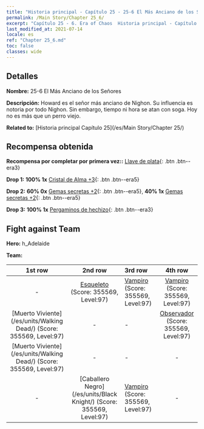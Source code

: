 ```yaml
---
title: "Historia principal - Capítulo 25 - 25-6 El Más Anciano de los Señores"
permalink: /Main Story/Chapter 25_6/
excerpt: "Capítulo 25 - 6. Era of Chaos  Historia principal - Capítulo 25_6. 25-6 El Más Anciano de los Señores"
last_modified_at: 2021-07-14
locale: es
ref: "Chapter 25_6.md"
toc: false
classes: wide
---
```


## Detalles

 **Nombre:** 25-6 El Más Anciano de los Señores

 **Descripción:** Howard es el señor más anciano de Nighon. Su influencia es notoria por todo Nighon. Sin embargo, tiempo ni hora se atan con soga. Hoy no es más que un perro viejo.

 **Related to:** [Historia principal Capítulo 25](/es/Main Story/Chapter 25/)

## Recompensa obtenida

 **Recompensa por completar por primera vez::** [Llave de plata](/ItemsES/con_693/){: .btn .btn--era3}

 **Drop 1:** **100% 1x** [Cristal de Alma +3](/ItemsES/mat_87/){: .btn .btn--era5}

 **Drop 2:** **60% 0x** [Gemas secretas +2](/ItemsES/mat_79/){: .btn .btn--era5}, **40% 1x** [Gemas secretas +2](/ItemsES/mat_79/){: .btn .btn--era5}

 **Drop 3:** **100% 1x** [Pergaminos de hechizo](/ItemsES/con_694/){: .btn .btn--era3}


## Fight against Team
 **Hero:** h_Adelaide

 **Team:**


  | 1st row | 2nd row | 3rd row | 4th row |
  |:----:|:----:|:----|:----:|
  | - | [Esqueleto](/es/units/Skeleton/) (Score: 355569, Level:97)  | [Vampiro](/es/units/Vampire/) (Score: 355569, Level:97)  | [Vampiro](/es/units/Vampire/) (Score: 355569, Level:97)  |
  | [Muerto Viviente](/es/units/Walking Dead/) (Score: 355569, Level:97)  | - | - | [Observador](/es/units/Beholder/) (Score: 355569, Level:97)  |
  | [Muerto Viviente](/es/units/Walking Dead/) (Score: 355569, Level:97)  | - | - | - |
  | - | [Caballero Negro](/es/units/Black Knight/) (Score: 355569, Level:97)  | [Vampiro](/es/units/Vampire/) (Score: 355569, Level:97)  | - |


